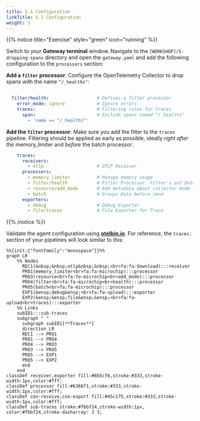 ```yaml
---
title: 5.1 Configuration
linkTitle: 5.1 Configuration
weight: 1
---
```


{{% notice title="Exercise" style="green" icon="running" %}}

Switch to your **Gateway terminal** window. Navigate to the `[WORKSHOP]/5-dropping-spans` directory and open the `gateway.yaml` and add the following configuration to the `processors` section:

**Add a `filter` processor**: Configure the OpenTelemetry Collector to drop spans with the name `"/_healthz"`:

```yaml
  
  filter/health:                  # Defines a filter processor
    error_mode: ignore            # Ignore errors
    traces:                       # Filtering rules for traces
      span:                       # Exclude spans named "/_healthz"  
        - 'name == "/_healthz"'
```

**Add the `filter` processor**: Make sure you add the filter to the `traces` pipeline. Filtering should be applied as early as possible, ideally *right after the* memory_limiter and *before* the batch processor:

```yaml
    traces:
      receivers:                
        - otlp                    # OTLP Receiver
      processors:                
        - memory_limiter          # Manage memory usage
        - filter/health           # Filter Processor. Filter's out Data based on rules
        - resource/add_mode       # Add metadata about collector mode
        - batch                   # Groups Data before send
      exporters:               
        - debug                   # Debug Exporter
        - file/traces             # File Exporter for Trace
```

{{% /notice %}}

Validate the agent configuration using **[otelbin.io](https://www.otelbin.io/)**. For reference, the `traces:` section of your pipelines will look similar to this:

```mermaid
%%{init:{"fontFamily":"monospace"}}%%
graph LR
    %% Nodes
      REC1(&nbsp;&nbsp;otlp&nbsp;&nbsp;<br>fa:fa-download):::receiver
      PRO1(memory_limiter<br>fa:fa-microchip):::processor
      PRO3(resource<br>fa:fa-microchip<br>add_mode):::processor
      PRO4(filter<br>fa:fa-microchip<br>health):::processor
      PRO5(batch<br>fa:fa-microchip):::processor
      EXP1(&ensp;debug&ensp;<br>fa:fa-upload):::exporter
      EXP2(&ensp;&ensp;file&ensp;&ensp;<br>fa:fa-upload<br>traces):::exporter
    %% Links
    subID1:::sub-traces
    subgraph " "
      subgraph subID1[**Traces**]
      direction LR
      REC1 --> PRO1
      PRO1 --> PRO4
      PRO4 --> PRO3
      PRO3 --> PRO5
      PRO5 --> EXP1
      PRO5 --> EXP2
      end
    end
classDef receiver,exporter fill:#8b5cf6,stroke:#333,stroke-width:1px,color:#fff;
classDef processor fill:#6366f1,stroke:#333,stroke-width:1px,color:#fff;
classDef con-receive,con-export fill:#45c175,stroke:#333,stroke-width:1px,color:#fff;
classDef sub-traces stroke:#fbbf24,stroke-width:1px, color:#fbbf24,stroke-dasharray: 3 3;
```
